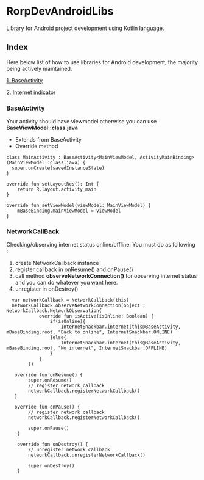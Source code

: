 # RorpDevAndroidLibs
Library for Android project development using Kotlin language.
## Index
Here below list of how to use libraries for Android development, the majority being actively maintained.

[1. BaseActivity](https://github.com/Rorp-Dev/RorpDevAndroidLibs#BaseActivity)

[2. Internet indicator](https://github.com/Rorp-Dev/RorpDevAndroidLibs#NetworkCallBack)
### BaseActivity
Your activity should have viewmodel otherwise you can use **__BaseViewModel::class.java__**

- Extends from BaseActivity
- Override method

```
class MainActivity : BaseActivity<MainViewModel, ActivityMainBinding>(MainViewModel::class.java) {
  super.onCreate(savedInstanceState)
}

override fun setLayoutRes(): Int {
    return R.layout.activity_main
}

override fun setViewModel(viewModel: MainViewModel) {
    mBaseBinding.mainViewModel = viewModel
}
```
### NetworkCallBack
Checking/observing internet status online/offline. You must do as following : 
1. create NetworkCallback instance
2. register callback in onResume() and onPause()
3. call method **__observeNetworkConnection()__** for observing internet status and you can do whatever you want here.
3. unregister in onDestroy()
```
  var networkCallback = NetworkCallback(this)
  networkCallback.observeNetworkConnection(object : NetworkCallback.NetworkObservation{
            override fun isActive(isOnline: Boolean) {
                if(isOnline){
                    InternetSnackbar.internet(this@BaseActivity, mBaseBinding.root, "Back to online", InternetSnackbar.ONLINE)
                }else{
                    InternetSnackbar.internet(this@BaseActivity, mBaseBinding.root, "No internet", InternetSnackbar.OFFLINE)
                }
            }
        })
        
   override fun onResume() {
        super.onResume()
        // register network callback
        networkCallback.registerNetworkCallback()
   }
   
   override fun onPause() {
        // register network callback
        networkCallback.registerNetworkCallback()

        super.onPause()
    }
    
    override fun onDestroy() {
        // unregister network callback
        networkCallback.unregisterNetworkCallback()

        super.onDestroy()
    }
```
